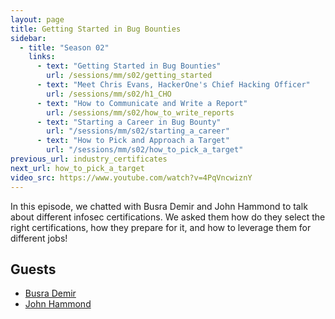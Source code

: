 ```yaml
---
layout: page
title: Getting Started in Bug Bounties
sidebar:
  - title: "Season 02"
    links:
      - text: "Getting Started in Bug Bounties"
        url: /sessions/mm/s02/getting_started
      - text: "Meet Chris Evans, HackerOne's Chief Hacking Officer"
        url: /sessions/mm/s02/h1_CHO
      - text: "How to Communicate and Write a Report"
        url: /sessions/mm/s02/how_to_write_reports
      - text: "Starting a Career in Bug Bounty"
        url: "/sessions/mm/s02/starting_a_career"        
      - text: "How to Pick and Approach a Target"
        url: "/sessions/mm/s02/how_to_pick_a_target"   
previous_url: industry_certificates
next_url: how_to_pick_a_target
video_src: https://www.youtube.com/watch?v=4PqVncwiznY
---
```


In this episode, we chatted with Busra Demir and John Hammond to talk about different infosec certifications. We asked them how do they select the right certifications, how they prepare for it, and how to leverage them for different jobs! 

Guests
-----------------
- [Busra Demir](https://twitter.com/areyou1or0)
- [John Hammond](https://twitter.com/_JohnHammond)